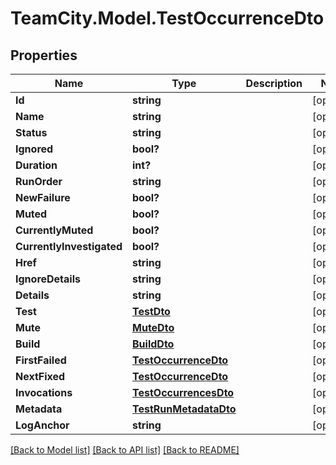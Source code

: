 # TeamCity.Model.TestOccurrenceDto
## Properties

Name | Type | Description | Notes
------------ | ------------- | ------------- | -------------
**Id** | **string** |  | [optional] 
**Name** | **string** |  | [optional] 
**Status** | **string** |  | [optional] 
**Ignored** | **bool?** |  | [optional] 
**Duration** | **int?** |  | [optional] 
**RunOrder** | **string** |  | [optional] 
**NewFailure** | **bool?** |  | [optional] 
**Muted** | **bool?** |  | [optional] 
**CurrentlyMuted** | **bool?** |  | [optional] 
**CurrentlyInvestigated** | **bool?** |  | [optional] 
**Href** | **string** |  | [optional] 
**IgnoreDetails** | **string** |  | [optional] 
**Details** | **string** |  | [optional] 
**Test** | [**TestDto**](TestDto.md) |  | [optional] 
**Mute** | [**MuteDto**](MuteDto.md) |  | [optional] 
**Build** | [**BuildDto**](BuildDto.md) |  | [optional] 
**FirstFailed** | [**TestOccurrenceDto**](TestOccurrenceDto.md) |  | [optional] 
**NextFixed** | [**TestOccurrenceDto**](TestOccurrenceDto.md) |  | [optional] 
**Invocations** | [**TestOccurrencesDto**](TestOccurrencesDto.md) |  | [optional] 
**Metadata** | [**TestRunMetadataDto**](TestRunMetadataDto.md) |  | [optional] 
**LogAnchor** | **string** |  | [optional] 

[[Back to Model list]](../README.md#documentation-for-models) [[Back to API list]](../README.md#documentation-for-api-endpoints) [[Back to README]](../README.md)

